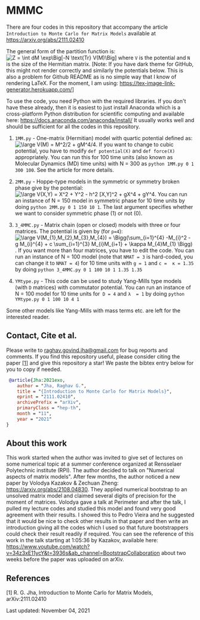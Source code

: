 # MMMC

There are four codes in this repository that accompany the article `Introduction to Monte Carlo for Matrix Models` 
available at https://arxiv.org/abs/2111.02410
 
The general form of the partition function is: ![Z = \int dM \exp\Big[-N \text{Tr} V(M)\Big]
](https://render.githubusercontent.com/render/math?math=%5Ctextstyle+Z+%3D+%5Cint+dM+%5Cexp%5CBig%5B-N+%5Ctext%7BTr%7D+V%28M%29%5CBig%5D%0A)
where `V` is the potential and `N` is the size of the Hermitian matrix. 
[Note: If you have dark theme for GitHub, this might not render correctly and similarly the potentials below. This is also a problem for Github README as
is no simple way that I know of rendering LaTeX. For the moment, I am using: https://tex-image-link-generator.herokuapp.com/] 

To use the code, you need Python with the required libraries. If you don't have these already, then it is easiest 
to just install Anaconda which is a cross-platform Python distribution for scientific computing
and available here: https://docs.anaconda.com/anaconda/install/
It usually works well and should be sufficient for all the codes in this repository. 

1. `1MM.py` - One-matrix (Hermitian) model with quartic potential defined as: ![\large V(M) = M^2/2 + gM^4/4](https://render.githubusercontent.com/render/math?math=%5Ctextstyle+%5Clarge+V%28M%29+%3D+M%5E2%2F2+%2B+gM%5E4%2F4). If you want to change to cubic potential, you have to modify `def potential(X)`
and `def force(X)` appropriately. You can run this for 100 time units (also known as Molecular Dynamics (MD) time units) with  N = 300
as `python 1MM.py 0 1 300 100`. See the article for more details. 

2. `2MM.py` - Hoppe-type models in the symmetric or symmetry broken phase give by the potential: ![\large V(X,Y) = X^2 + Y^2 - h^2 [X,Y]^2 + gX^4 + gY^4](https://render.githubusercontent.com/render/math?math=%5Ctextstyle+%5Clarge+V%28X%2CY%29+%3D+X%5E2+%2B+Y%5E2+-+h%5E2+%5BX%2CY%5D%5E2+%2B+gX%5E4+%2B+gY%5E4).
You can run an instance of N = 150 model in symmetric phase for 10 time units by doing `python 2MM.py 0 1 150 10 1`. The last argument specifies whether we want to consider symmetric phase (1) or not (0). 

3. `3_4MMC.py` - Matrix chain (open or closed) models with three or four matrices. The potential is given by (for `p=4`):
![\large V(M_{1},M_{2},M_{3},M_{4}) = \Bigg(\sum_{i=1}^{4} -M_{i}^2 - g M_{i}^{4} + c \sum_{i=1}^{3} M_{i}M_{i+1} + \kappa M_{4}M_{1} \Bigg)](https://render.githubusercontent.com/render/math?math=%5Ctextstyle+%5Clarge+V%28M_%7B1%7D%2CM_%7B2%7D%2CM_%7B3%7D%2CM_%7B4%7D%29+%3D+%5CBigg%28%5Csum_%7Bi%3D1%7D%5E%7B4%7D+-M_%7Bi%7D%5E2+-+g+M_%7Bi%7D%5E%7B4%7D+%2B+c+%5Csum_%7Bi%3D1%7D%5E%7B3%7D+M_%7Bi%7DM_%7Bi%2B1%7D+%2B+%5Ckappa+M_%7B4%7DM_%7B1%7D+%5CBigg%29). If you want more than four matrices, you have to edit the code. You can run an instance of N = 100 model (note that `NMAT = 3` is hard-coded, you can change it to `NMAT = 4`) for 10 time units with `g = 1` and `c =  κ = 1.35` by doing `python 3_4MMC.py 0 1 100 10 1 1.35 1.35`

4. `YMtype.py` - This code can be used to study Yang-Mills type models (with `D` matrices) with commutator potential. You can run an instance of N = 100 model for 10 time units for` D = 4` and `λ  = 1` by doing `python YMtype.py 0 1 100 10 4 1`


Some other models like Yang-Mills with mass terms etc. are left for the interested reader. 


## Contact, Cite et al. 

Please write to raghav.govind.jha@gmail.com for bug reports and comments. If you find this repository useful, please consider citing the paper [[1]](#1) and give this repository a star! We paste the bibtex entry below for you to copy if needed. 

```bibtex
 @article{Jha:2021exo,
    author = "Jha, Raghav G.",
    title = "{Introduction to Monte Carlo for Matrix Models}",
    eprint = "2111.02410",
    archivePrefix = "arXiv",
    primaryClass = "hep-th",
    month = "11",
    year = "2021"
}
```


## About this work

This work started when the author was invited to give set of lectures on some numerical topic at a summer conference organized at Rensselaer Polytechnic institute (RPI). The author decided to talk on "Numerical aspects of matrix models". After few months, the author noticed a new paper by Volodya Kazakov & Zechuan Zheng: https://arxiv.org/abs/2108.04830. They applied numerical bootstrap to an unsolved matrix model and claimed several digits of precision for the moment of matrices. Volodya gave a talk at Perimeter and after the talk, I pulled my lecture codes and studied this model and found very good agreement with their results. I showed this to Pedro Vieira and he suggested that it would be nice to check other results in that paper and then write an introduction giving all the codes which I used so that future bootstrappers could check their result readily if required. You can see the reference of this work in the talk starting at 1:05:36 by Kazakov, available here: https://www.youtube.com/watch?v=34z3xE11ycY&t=3936s&ab_channel=BootstrapCollaboration about two weeks before the paper was uploaded on arXiv. 



## References
<a id="1">[1]</a> 
R. G. Jha, Introduction to Monte Carlo for Matrix Models, arXiv:2111.02410 



Last updated: 
November 04, 2021

